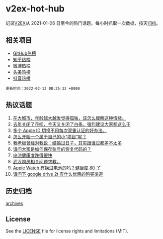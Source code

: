 # v2ex-hot-hub

 记录[V2EX](https://www.v2ex.com/)从 2021-01-06 日至今的热门话题。每小时抓取一次数据，按天[归档](archives)。
 
 ## 相关项目

- [GitHub热榜](https://github.com/snaildev/github-hot-hub)
- [知乎热榜](https://github.com/snaildev/zhihu-hot-hub)
- [微博热榜](https://github.com/snaildev/weibo-hot-hub)
- [头条热榜](https://github.com/snaildev/toutiao-hot-hub)
- [抖音热榜](https://github.com/snaildev/douyin-hot-hub)


 `更新时间：2022-02-13 08:25:13 +0800`

## 热议话题

1. [在大城市，年龄越大越发觉得孤独，该怎么缓解这种情绪。](https://www.v2ex.com/t/833351)
1. [去年关闭了花呗，今天又关闭了白条，强烈建议大家都这么干](https://www.v2ex.com/t/833428)
1. [多个 Apple ID 切换不用每次双重认证的好办法。](https://www.v2ex.com/t/833395)
1. [怎么开始一个属于自己的小“项目”呢？](https://www.v2ex.com/t/833407)
1. [我老板曾经对我说：结婚过日子，其实跟谁过都差不太多](https://www.v2ex.com/t/833445)
1. [请问大家是如何保存账号的恢复代码的？](https://www.v2ex.com/t/833362)
1. [电池健康度跌得很快](https://www.v2ex.com/t/833412)
1. [武汉购房相关问题求教。](https://www.v2ex.com/t/833345)
1. [Apple Watch 有换过电池的吗？健康度 80 了](https://www.v2ex.com/t/833347)
1. [请问下 google drive 2t 有什么优惠的购买渠道](https://www.v2ex.com/t/833348)

## 历史归档

[archives](archives)

## License

See the [LICENSE](LICENSE) file for license rights and limitations (MIT).
